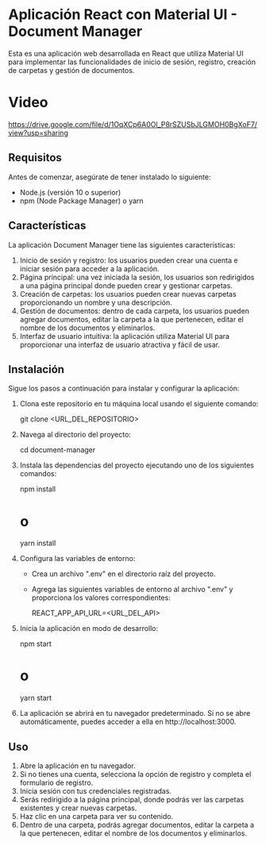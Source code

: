 # Aplicación React con Material UI - Document Manager

Esta es una aplicación web desarrollada en React que utiliza Material UI para implementar las funcionalidades de inicio de sesión, registro, creación de carpetas y gestión de documentos.

# Video
https://drive.google.com/file/d/1OqXCp6A0Ol_P8rSZUSbJLGMOH0BgXoF7/view?usp=sharing

## Requisitos

Antes de comenzar, asegúrate de tener instalado lo siguiente:

- Node.js (versión 10 o superior)
- npm (Node Package Manager) o yarn

## Características

La aplicación Document Manager tiene las siguientes características:

1. Inicio de sesión y registro: los usuarios pueden crear una cuenta e iniciar sesión para acceder a la aplicación.
2. Página principal: una vez iniciada la sesión, los usuarios son redirigidos a una página principal donde pueden crear y gestionar carpetas.
3. Creación de carpetas: los usuarios pueden crear nuevas carpetas proporcionando un nombre y una descripción.
4. Gestión de documentos: dentro de cada carpeta, los usuarios pueden agregar documentos, editar la carpeta a la que pertenecen, editar el nombre de los documentos y eliminarlos.
5. Interfaz de usuario intuitiva: la aplicación utiliza Material UI para proporcionar una interfaz de usuario atractiva y fácil de usar.

## Instalación

Sigue los pasos a continuación para instalar y configurar la aplicación:

1. Clona este repositorio en tu máquina local usando el siguiente comando:

   git clone <URL_DEL_REPOSITORIO>

2. Navega al directorio del proyecto:

   cd document-manager

3. Instala las dependencias del proyecto ejecutando uno de los siguientes comandos:

   npm install
   # o
   yarn install

4. Configura las variables de entorno:

   - Crea un archivo ".env" en el directorio raíz del proyecto.
   - Agrega las siguientes variables de entorno al archivo ".env" y proporciona los valores correspondientes:

     REACT_APP_API_URL=<URL_DEL_API>

5. Inicia la aplicación en modo de desarrollo:

   npm start
   # o
   yarn start

6. La aplicación se abrirá en tu navegador predeterminado. Si no se abre automáticamente, puedes acceder a ella en http://localhost:3000.

## Uso

1. Abre la aplicación en tu navegador.
2. Si no tienes una cuenta, selecciona la opción de registro y completa el formulario de registro.
3. Inicia sesión con tus credenciales registradas.
4. Serás redirigido a la página principal, donde podrás ver las carpetas existentes y crear nuevas carpetas.
5. Haz clic en una carpeta para ver su contenido.
6. Dentro de una carpeta, podrás agregar documentos, editar la carpeta a la que pertenecen, editar el nombre de los documentos y eliminarlos.

